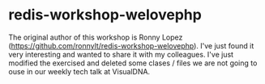 redis-workshop-welovephp
========================

The original author of this workshop is Ronny Lopez (https://github.com/ronnylt/redis-workshop-welovephp). I've just found it very interesting and wanted to share it with my colleagues. I've just modified the exercised and deleted some clases / files we are not going to ouse in our weekly tech talk at VisualDNA.
